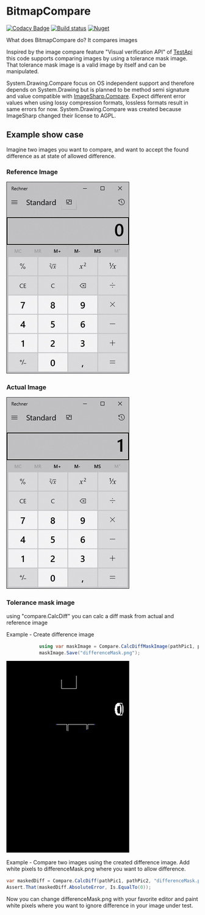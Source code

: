 # BitmapCompare

[![Codacy Badge](https://api.codacy.com/project/badge/Grade/047661adb1e34391894f09c6583ec4af)](https://app.codacy.com/gh/Codeuctivity/System.Drawing.Compare?utm_source=github.com&utm_medium=referral&utm_content=Codeuctivity/System.Drawing.Compare&utm_campaign=Badge_Grade_Dashboard) [![Build status](https://ci.appveyor.com/api/projects/status/jsg2b337cyottdwx/branch/master?svg=true)](https://ci.appveyor.com/project/stesee/system-drawing-compare/branch/master) [![Nuget](https://img.shields.io/nuget/v/System.Drawing.Compare.svg)](https://www.nuget.org/packages/BitmapCompare/)

What does BitmapCompare do? It compares images

Inspired by the image compare feature "Visual verification API" of [TestApi](https://blogs.msdn.microsoft.com/ivo_manolov/2009/04/20/introduction-to-testapi-part-3-visual-verification-apis/) this code supports comparing images by using a tolerance mask image. That tolerance mask image is a valid image by itself and can be manipulated.

System.Drawing.Compare focus on OS independent support and therefore depends on System.Drawing but is planned to be method semi signature and value compatible with [ImageSharp.Compare](https://github.com/Codeuctivity/ImageSharp.Compare). Expect different error values when using lossy compression formats, lossless formats result in same errors for now. System.Drawing.Compare was created because ImageSharp changed their license to AGPL.

## Example show case

Imagine two images you want to compare, and want to accept the found difference as at state of allowed difference.

### Reference Image

![actual image](./Compare.Tests/TestData/Calc0.jpg "Refernce Image")

### Actual Image

![actual image](./Compare.Tests/TestData/Calc1.jpg "Refernce Image")

### Tolerance mask image

using "compare.CalcDiff" you can calc a diff mask from actual and reference image

Example - Create difference image

```csharp
            using var maskImage = Compare.CalcDiffMaskImage(pathPic1, pathPic2);
            maskImage.Save("differenceMask.png");
```

![differenceMask.png](./Compare.Tests/TestData/differenceMask.png "differenceMask.png")

Example - Compare two images using the created difference image. Add white pixels to  differenceMask.png where you want to allow difference.

```csharp
var maskedDiff = Compare.CalcDiff(pathPic1, pathPic2, "differenceMask.png");
Assert.That(maskedDiff.AbsoluteError, Is.EqualTo(0));
```

Now you can change differenceMask.png with your favorite editor and paint white pixels where you want to ignore difference in your image under test.